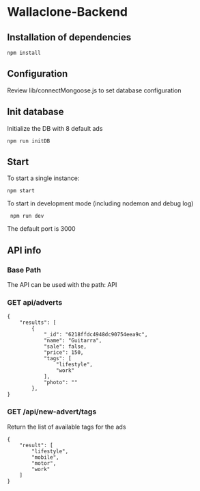 # Wallaclone-Backend

## Installation of dependencies

` npm install `

## Configuration

Review lib/connectMongoose.js to set database configuration

## Init database 

Initialize the DB with 8 default ads

` npm run initDB `

## Start

To start a single instance:

` npm start `

To start in development mode (including nodemon and debug log)

` npm run dev` 

The default port is 3000

## API info 

### Base Path

The API can be used with the path: API

### GET api/adverts
    {
        "results": [
            {
                "_id": "6218ffdc4948dc90754eea9c",
                "name": "Guitarra",
                "sale": false,
                "price": 150,
                "tags": [
                    "lifestyle",
                    "work"
                ],
                "photo": ""
            },
    }  

### GET /api/new-advert/tags

Return the list of available tags for the ads

    {
        "result": [
            "lifestyle",
            "mobile",
            "motor",
            "work"
        ]
    }
